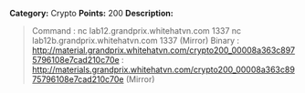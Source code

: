 **Category:** Crypto
**Points:** 200
**Description:** 

> Command	: nc lab12.grandprix.whitehatvn.com 1337
>           nc lab12b.grandprix.whitehatvn.com 1337 (Mirror)
> Binary	: http://material.grandprix.whitehatvn.com/crypto200_00008a363c8975796108e7cad210c70e
>         : http://materials.grandprix.whitehatvn.com/crypto200_00008a363c8975796108e7cad210c70e (Mirror)
